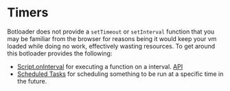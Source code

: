 # Timers

Botloader does not provide a `setTimeout` or `setInterval` function that you may be familiar from the browser for reasons being it would keep your vm loaded while doing no work, effectively wasting resources. To get around this botloader provides the following:

 - [Script.onInterval](interval_timers.md) for executing a function on a interval. [API](https://botloader.io/docs/classes/Script.html#onInterval)
 - [Scheduled Tasks](scheduled_tasks.md) for scheduling something to be run at a specific time in the future.